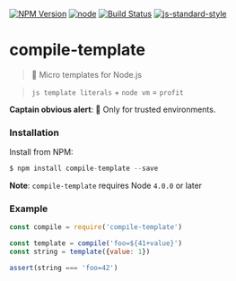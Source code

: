 [![NPM Version](https://img.shields.io/npm/v/compile-template.svg?style=flat-square)](https://www.npmjs.com/package/compile-template)
[![node](https://img.shields.io/node/v/compile-template.svg?style=flat-square)](https://www.npmjs.com/package/compile-template)
[![Build Status](https://img.shields.io/travis/dotcypress/compile-template.svg?branch=master&style=flat-square)](https://travis-ci.org/dotcypress/compile-template)
[![js-standard-style](https://img.shields.io/badge/code%20style-standard-brightgreen.svg?style=flat-square)](http://standardjs.com/)

# compile-template
> 📠 Micro templates for Node.js

> `js template literals` + `node vm` = `profit`

**Captain obvious alert**: 🔐 Only for trusted environments.

### Installation

Install from NPM:

```js
$ npm install compile-template --save
```

**Note**: `compile-template` requires Node `4.0.0` or later

### Example

```js
const compile = require('compile-template')

const template = compile('foo=${41+value}')
const string = template({value: 1})

assert(string === 'foo=42')
```
